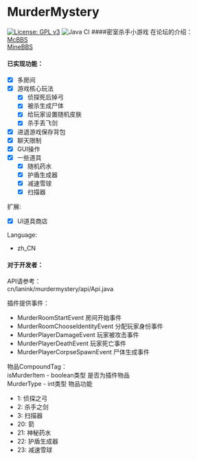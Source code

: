 # MurderMystery  
[![License: GPL v3](https://img.shields.io/badge/License-GPL%20v3-blue.svg)](LICENSE)
![Java CI](https://github.com/lt-name/MurderMystery_Nukkit/workflows/Java%20CI/badge.svg)
####密室杀手小游戏
在论坛的介绍：  
[McBBS](https://www.mcbbs.net/thread-1014768-1-1.html)  
[MineBBS](https://www.minebbs.com/resources/murdermystery.1012/)  
#### 已实现功能：  
- [X] 多房间  
- [X] 游戏核心玩法  
  - [X] 侦探死后掉弓  
  - [X] 被杀生成尸体  
  - [X] 给玩家设置随机皮肤  
  - [X] 杀手丢飞剑  
- [X] 进退游戏保存背包  
- [X] 聊天限制  
- [X] GUI操作  
- [X] 一些道具  
  - [X] 随机药水  
  - [X] 护盾生成器  
  - [X] 减速雪球  
  - [X] 扫描器    
  
扩展:
 - [X] UI道具商店
  
Language:
 - zh_CN
    
#### 对于开发者：
API请参考：  
cn/lanink/murdermystery/api/Api.java  
  
插件提供事件： 
 - MurderRoomStartEvent 房间开始事件
 - MurderRoomChooseIdentityEvent 分配玩家身份事件
 - MurderPlayerDamageEvent 玩家被攻击事件  
 - MurderPlayerDeathEvent 玩家死亡事件   
 - MurderPlayerCorpseSpawnEvent 尸体生成事件  
   
物品CompoundTag：  
isMurderItem - boolean类型 是否为插件物品  
MurderType - int类型 物品功能 
   - 1: 侦探之弓  
   - 2: 杀手之剑  
   - 3: 扫描器  
   - 20: 箭  
   - 21: 神秘药水  
   - 22: 护盾生成器  
   - 23: 减速雪球  
